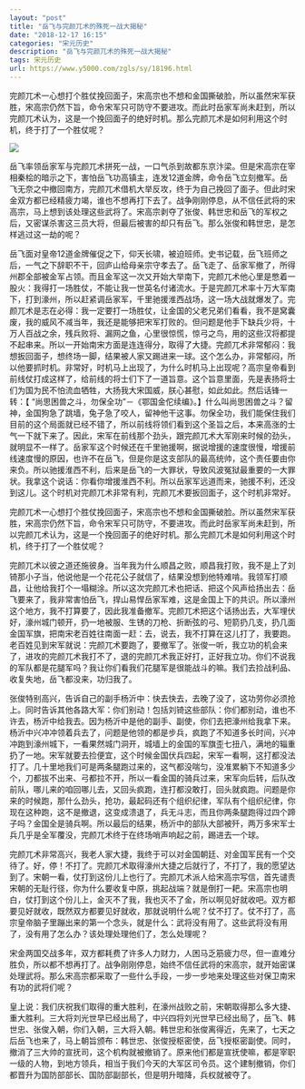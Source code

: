 ```yaml
---
layout: "post"
title: "岳飞与完颜兀术的殊死一战大揭秘"
date: "2018-12-17 16:15"
categories: "宋元历史"
description: "岳飞与完颜兀术的殊死一战大揭秘"
tags: 宋元历史
url: https://www.y5000.com/zgls/sy/18196.html
---
```






完颜兀术一心想打个胜仗挽回面子，宋高宗也不想和金国撕破脸，所以虽然宋军获胜，宋高宗仍然下旨，命令宋军只可防守不要进攻。而此时岳家军尚未赶到，所以完颜兀术认为，这是一个挽回面子的绝好时机。那么完颜兀术是如何利用这个时机，终于打了一个胜仗呢？

![](https://img.y5000.com/uploads/allimg/170330/11044562c-0.jpg)

岳飞率领岳家军与完颜兀术拼死一战，一口气杀到故都东京汴梁。但是宋高宗在宰相秦桧的暗示之下，害怕岳飞功高镇主，连发12道金牌，命令岳飞立刻撤军。岳飞无奈之中撤回南方，完颜兀术借机大举反攻，终于为自己挽回了面子。但此时宋金双方都已经精疲力竭，谁也不想再打下去了。战争刚刚停息，从不信任武将的宋高宗，马上想到该处理这些武将了。宋高宗剥夺了张俊、韩世忠和岳飞的军权之后，又密谋杀害这三员大将，但最后被害的却只有岳飞。那么张俊和韩世忠，是怎样逃过这一劫的呢？

岳飞面对皇帝12道金牌催促之下，仰天长啸，被迫班师。史书记载，岳飞班师之后，一气之下辞职不干，回庐山给母亲宗守孝去了。岳飞走了、岳家军撤了，所得州郡全部被金军占领。而且金军这一次又开始大举南下，完颜兀术他心里是憋着一股火：我得打一场胜仗，不能让我一世英名付诸流水。于是完颜兀术率十万大军南下，打到濠州，所以赶紧调岳家军，千里驰援淮西战场，这一场大战就爆发了。完颜兀术是志在必得：我一定要打一场胜仗，让金国的父老兄弟们看看，我不是窝囊废，我的威风不减当年，我还是能够把宋军打败的。但问题是他手下缺兵少将，十万人百战之余，残兵败将、漏网之鱼，心里很惊慌，惊弓之鸟，用的这些汉将都提不起串来。所以一开始南宋方面是连连得分，取得了大捷。完颜兀术非常郁闷：我想扳回面子，想终场一脚，结果被人家又踢进来一球。这个怎么办，非常郁闷，所以他要抓时机。非常好，时机马上出现了，为什么时机马上出现呢？高宗皇帝看到前线仗打成这样了，给前线的将士们下了一道旨意。这个旨意里面，先是表扬将士们为国为民不怕流血牺牲，大扬我大宋国威，朕心甚慰，如此如此。然后话锋一转：【
“尚思困兽之斗，勿保全功”－《鄂国金佗续编》。】什么叫尚思困兽之斗？留神，金国狗急了跳墙，兔子急了咬人，留神他干这事。勿保全功，我们能保住我们目前的这个局面就已经不错了，所以前线将领们看到这个圣旨之后，本来高涨的士气一下就下来了。因此，宋军在前线那个劲头，跟完颜兀术大军刚来时候的劲头，就明显不一样了。岳家军这个时候还在千里驰援啊，据说增援的速度很慢，增援前线速度慢的原因，也许不在岳飞，但是你是这支部队的最高统帅，这个责任要由你来负。所以驰援淮西不利，后来是岳飞的一大罪状，导致风波冤狱最重要的一大罪状。我拿这个说话：你看你增援淮西不利。所以岳家军远道而来，驰援不利，还没到这儿。这个时机对完颜兀术非常有利，完颜兀术要扳回面子，这个时机非常好。

完颜兀术一心想打个胜仗挽回面子，宋高宗也不想和金国撕破脸。所以虽然宋军获胜，宋高宗仍然下旨，命令宋军只可防守，不要进攻。而此时岳家军尚未赶到，所以完颜兀术认为，这是一个挽回面子的绝好时机。那么完颜兀术是如何利用这个时机，终于打了一个胜仗呢？

完颜兀术以彼之道还施彼身。当年我为什么顺昌之败，顺昌我打败，我不是上了刘锜那小子当，他说他是一个花花公子就信了，结果没想到他特难啃。我领军打顺昌，让他给我打个一塌糊涂。所以这次完颜兀术也把话、把这个风声给扬出去：岳飞要来了，我非常害怕岳飞，捍山易悍岳家军难，这是金国上下的共识。所以濠州这个地方，我不打算要了，因此我准备撤军。完颜兀术把这个话扬出去，大军埋伏好，濠州城门顿开，扔一地被服、生锈的刀枪、折断弦的弓、短箭扔几支，扔几面金国军旗，把南宋老百姓往南面一赶：去，说去，我不打算在这儿打了，我要跑。老百姓见到宋军就说：完颜兀术要跑了，要撤军了。张俊一听，我立功的机会来了，进攻的完颜兀术我打不了，退的完颜兀术我正好打，正好我立功。你们不说我的军队都是花腿军吗？我让你们看我们花腿军是很能战斗的嘛。我们去捡战利品、收复失地，岳飞都没来，功归我了。

张俊特别高兴，告诉自己的副手杨沂中：快去快去，去晚了没了，这功劳你必须抢上。同时告诉其他各路大军：你们别动！包括刘锜这些部队：你们都别动，谁也不许去，杨沂中给我去。因为杨沂中是他的副手、副使，你们去把濠州给我拿下来。杨沂中兴冲冲领着兵去了，问题是他领的都是步兵，疯跑了不知道多长时间，兴冲冲跑到濠州城下，一看果然城门洞开，城墙上的金国的军旗歪七扭八，满地的辎重扔了一地。宋军就要去捡便宜，这个时候金国伏兵四起，宋军一看啊，这打都没法打了。几十里地我们可是两条腿跑过来的，这气都没喘匀，没准累躺下不知道多少个，刀都拔不出来、弓都拉不开，所以一看金国的骑兵过来，宋军向后转，后队改前队，哪儿来的咱回哪儿去，又回头疯跑，连打都没敢打，回头就疯跑。问题是你来的时候跑，那什么劲头，抢功，最起码还有个组织纪律，军队有个组织纪律，你现在这种跑，这不是撤退，这变成溃退了，兵无斗志，而且你两条腿跑得过四个蹄子吗？金国全是骑兵啊。所以最后的结果，杨沂中的部队大部被歼，两万多宋军士兵几乎是全军覆没，完颜兀术终于在终场哨声响起之前，踢进去一个球。

完颜兀术非常高兴，我老人家大捷，我终于可以对金国朝廷、对金国军民有一个交待了。好，停！不打了。完颜兀术取得濠州大捷之后就行了，不打了，我的愿望达到了。宋朝一看，仗打到这份儿上也行了。完颜兀术派人给宋高宗写信，首先谴责宋朝的无耻行径，你为什么要收复中原，挑起战端？就是倒打一耙。宋高宗也明白，仗打到这个份儿上，金灭不了我，我也灭不了金，所以啊见好就收吧。双方都要见好就收，既然双方都要见好就收，那就说明什么呢？仗不打了。仗不打了，高宗皇帝脑子里蹦出来的第一个念头，就是什么：武将没有用了。这些武将没有用了，没有用了怎么办？该处理处理他们了，怎么处理呢？

宋金两国交战多年，双方都耗费了许多人力财力，人困马乏筋疲力尽，但一直难分胜负，所以都不想再打了。战争刚刚停息，始终不信任武将的宋高宗，就开始密谋处理武将。那么宋高宗都采取了一些什么手段，一步一步地来处理这些对保卫南宋有功的武将们呢？

皇上说：我们庆祝我们取得的重大胜利，在濠州战败之前，宋朝取得那么多大捷、重大胜利。三大将刘光世早已经出局了，中兴四将刘光世早已经出局了，岳飞、韩世忠、张俊入朝，你们入朝，三大将入朝。韩世忠和张俊离得近，先来了，七天之后岳飞也来了，马上朝旨颁布：韩世忠、张俊授枢密使，岳飞授枢密副使。同时，撤消了三大帅的宣抚司，这个机构就被撤销了。原来他们都是宣抚使嘛，都是宰职一级的人物，到地方领兵，相当于我们今天的大军区司令员。这个建制撤销，你们都晋升为国防部部长、国防部副部长，但是明升暗降，兵权就被夺了。
